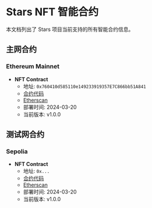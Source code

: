 # Stars NFT 智能合约

本文档列出了 Stars 项目当前支持的所有智能合约信息。

## 主网合约

### Ethereum Mainnet

- **NFT Contract**
  - 地址: `0x760410d585110e149233919357E7C866bb51A841`
  - [合约代码](https://github.com/stars/contracts/blob/main/src/ContentRegistry.sol)
  - [Etherscan](https://etherscan.io/address/0x760410d585110e149233919357E7C866bb51A841)
  - 部署时间: 2024-03-20
  - 当前版本: v1.0.0

## 测试网合约

### Sepolia

- **NFT Contract**
  - 地址: `0x...`
  - [合约代码](https://github.com/stars/contracts/blob/main/src/ContentRegistry.sol)
  - [Etherscan](https://sepolia.etherscan.io/address/0x...)
  - 部署时间: 2024-03-20
  - 当前版本: v1.0.0